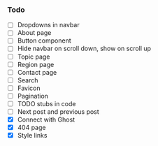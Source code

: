 ### Todo

- [ ] Dropdowns in navbar
- [ ] About page
- [ ] Button component
- [ ] Hide navbar on scroll down, show on scroll up
- [ ] Topic page
- [ ] Region page
- [ ] Contact page
- [ ] Search
- [ ] Favicon
- [ ] Pagination
- [ ] TODO stubs in code
- [ ] Next post and previous post
- [x] Connect with Ghost
- [x] 404 page
- [x] Style links
